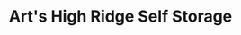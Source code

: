 ---
title: "Art's High Ridge Self Storage"
url: /high-ridge/arts-high-ridge-self-storage/
shop: storage rental
---